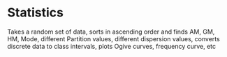 # Statistics
Takes a random set of data, sorts in ascending order and finds AM, GM, HM, Mode, different Partition values, different dispersion values, converts discrete data to class intervals, plots Ogive curves, frequency curve, etc
